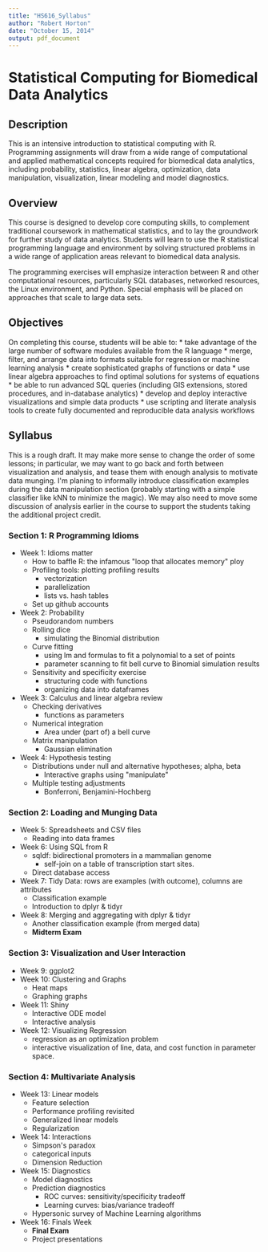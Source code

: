 ```yaml
---
title: "HS616_Syllabus"
author: "Robert Horton"
date: "October 15, 2014"
output: pdf_document
---
```


# Statistical Computing for Biomedical Data Analytics

## Description
This is an intensive introduction to statistical computing with R. Programming assignments will draw from a wide range of computational and applied mathematical concepts required for biomedical data analytics, including probability, statistics, linear algebra, optimization, data manipulation, visualization, linear modeling and model diagnostics.

## Overview
This course is designed to develop core computing skills, to complement traditional coursework in mathematical statistics, and to lay the groundwork for further study of data analytics. Students will learn to use the R statistical programming language and environment by solving structured problems in a wide range of application areas relevant to biomedical data analysis.

The programming exercises will emphasize interaction between R and other computational resources, particularly SQL databases, networked resources, the Linux environment, and Python. Special emphasis will be placed on approaches that scale to large data sets.


## Objectives
On completing this course, students will be able to:
    * take advantage of the large number of software modules available from the R language
    * merge, filter, and arrange data into formats suitable for regression or machine learning analysis
    * create sophisticated graphs of functions or data
    * use linear algebra approaches to find optimal solutions for systems of equations
    * be able to run advanced SQL queries (including GIS extensions, stored procedures, and in-database analytics)
    * develop and deploy interactive visualizations and simple data products
    * use scripting and literate analysis tools to create fully documented and reproducible data analysis workflows


## Syllabus

This is a rough draft. It may make more sense to change the order of some lessons; in particular, we may want to go back and forth between visualization and analysis, and tease them with enough analysis to motivate data munging. I'm planing to informally introduce classification examples during the data manipulation section (probably starting with a simple classifier like kNN to minimize the magic). We may also need to move some discussion of analysis earlier in the course to support the students taking the additional project credit. 

### Section 1: R Programming Idioms

* Week 1: Idioms matter
	- How to baffle R: the infamous "loop that allocates memory" ploy
	- Profiling tools: plotting profiling results
		+ vectorization
		+ parallelization
		+ lists vs. hash tables
	- Set up github accounts
* Week 2: Probability
	- Pseudorandom numbers
	- Rolling dice
		+ simulating the Binomial distribution
	- Curve fitting
		+ using lm and formulas to fit a polynomial to a set of points
		+ parameter scanning to fit bell curve to Binomial simulation results
	- Sensitivity and specificity exercise
		+ structuring code with functions
		+ organizing data into dataframes
* Week 3: Calculus and linear algebra review
	- Checking derivatives
		+ functions as parameters
	- Numerical integration
		+ Area under (part of) a bell curve
	- Matrix manipulation
		+ Gaussian elimination
* Week 4: Hypothesis testing
	- Distributions under null and alternative hypotheses; alpha, beta
		+ Interactive graphs using "manipulate"
	- Multiple testing adjustments
		+ Bonferroni, Benjamini-Hochberg

### Section 2: Loading and Munging Data

* Week 5: Spreadsheets and CSV files
	- Reading into data frames
* Week 6: Using SQL from R
	- sqldf: bidirectional promoters in a mammalian genome
		+ self-join on a table of transcription start sites.
	- Direct database access
* Week 7: Tidy Data: rows are examples (with outcome), columns are attributes
	- Classification example
	- Introduction to dplyr & tidyr
* Week 8: Merging and aggregating with dplyr & tidyr
	- Another classification example (from merged data)
	- **Midterm Exam**

### Section 3: Visualization and User Interaction

* Week 9: ggplot2
* Week 10: Clustering and Graphs
	- Heat maps
	- Graphing graphs
* Week 11: Shiny
	- Interactive ODE model
	- Interactive analysis
* Week 12: Visualizing Regression
	- regression as an optimization problem
	- interactive visualization of line, data, and cost function in parameter space.

### Section 4: Multivariate Analysis

* Week 13: Linear models
	- Feature selection
	- Performance profiling revisited
	- Generalized linear models
	- Regularization
* Week 14: Interactions
	- Simpson's paradox
	- categorical inputs
	- Dimension Reduction
* Week 15: Diagnostics
	- Model diagnostics
	- Prediction diagnostics
		+ ROC curves: sensitivity/specificity tradeoff
		+ Learning curves: bias/variance tradeoff
	- Hypersonic survey of Machine Learning algorithms
* Week 16: Finals Week
	- **Final Exam**
	- Project presentations
	